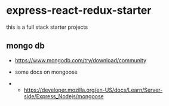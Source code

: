 # express-react-redux-starter

this is a full stack starter projects

## mongo db

- https://www.mongodb.com/try/download/community

- some docs on mongoose
- - https://developer.mozilla.org/en-US/docs/Learn/Server-side/Express_Nodejs/mongoose
